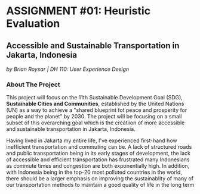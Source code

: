 # ASSIGNMENT #01: Heuristic Evaluation

## Accessible and Sustainable Transportation in Jakarta, Indonesia

*by Brian Roysar | DH 110: User Experience Design*

### About The Project

This project will focus on the 11th Sustainable Development Goal (SDG), **Sustainable Cities and Communities**, established by the United Nations (UN) as a way to achieve a "shared blueprint fot peace and prosperity for people and the planet" by 2030. The project will be focusing on a small subset of this overarching goal which is the creatiion of more accessible and sustainable transportation in Jakarta, Indonesia.  

Having lived in Jakarta my entire life, I've experienced first-hand how inefficient transportation and commuting can be. A lack of structured roads and public transportation being in its early stages of development, the lack of accessible and efficient transportation has frustrated many Indonesians as commute times and congestion are both exponentially high. In addition, with Indonesia being in the top-20 most polluted countries in the world, there should be a larger emphasis on improving the sustainablity of many of our transportation methods to maintain a good quality of life in the long term

